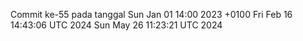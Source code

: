 Commit ke-55 pada tanggal Sun Jan 01 14:00 2023 +0100
Fri Feb 16 14:43:06 UTC 2024
Sun May 26 11:23:21 UTC 2024
